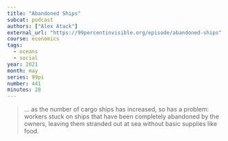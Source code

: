 ```yaml
---
title: "Abandoned Ships"
subcat: podcast
authors: ["Alex Atack"]
external_url: "https://99percentinvisible.org/episode/abandoned-ships"
course: economics
tags:
  - oceans
  - social
year: 2021
month: may
series: 99pi
number: 441
minutes: 28
---
```


> … as the number of cargo ships has increased, so has a problem: workers stuck on ships that have been completely abandoned by the owners, leaving them stranded out at sea without basic supplies like food.
